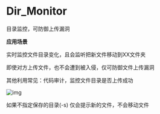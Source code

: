 # Dir_Monitor
目录监控，可防御上传漏洞  

**应用场景**  

实时监控文件目录变化，且会监听把新文件移动到XX文件夹  

即使对方上传文件，也不会遭到被入侵，仅可防御文件上传漏洞  

其他利用常见：代码审计，监控文件目录是否上传成功  

![img](https://github.com/hackxc/Dir_Monitor/blob/master/demo.png)  

如果不指定保存的目录(-s) 仅会提示新的文件，不会移动文件